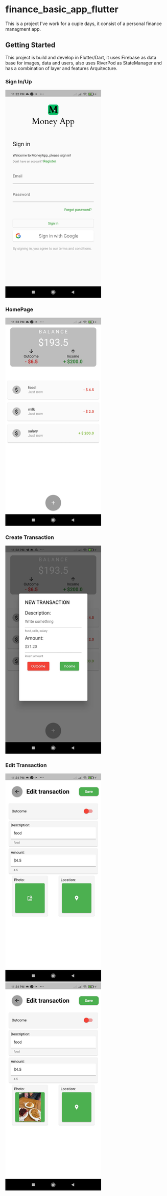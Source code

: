 # finance_basic_app_flutter

This is a project I've work for a cuple days, it consist of a personal finance managment app. 

## Getting Started

This project is build and develop in Flutter/Dart, it uses Firebase as data base for images, data and users, also uses RiverPod as StateManager and has a combination of layer and features Arquitecture.

### Sign In/Up

<img src="readme_images/sign_in_up.jpeg" width="300">


### HomePage

<img src="readme_images/home_page.jpeg" width="300">

### Create Transaction
<img src="readme_images/new_transaction.jpeg" width="300">

### Edit Transaction
<img src="readme_images/edit_transaction.jpeg" width="300">
<img src="readme_images/edit_transaction_with_image.jpeg" width="300">

